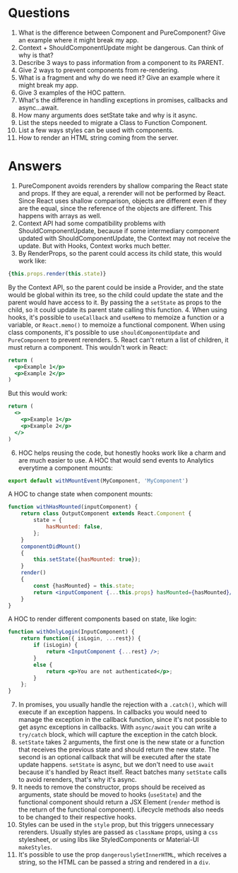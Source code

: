 # Questions
1. What is the difference between Component and PureComponent? Give an example where it might break my app.
2. Context + ShouldComponentUpdate might be dangerous. Can think of why is that?
3. Describe 3 ways to pass information from a component to its PARENT.
4. Give 2 ways to prevent components from re-rendering.
5. What is a fragment and why do we need it? Give an example where it might break my app.
6. Give 3 examples of the HOC pattern.
7. What's the difference in handling exceptions in promises, callbacks and async...await.
8. How many arguments does setState take and why is it async.
9. List the steps needed to migrate a Class to Function Component.
10. List a few ways styles can be used with components.
11. How to render an HTML string coming from the server.


# Answers
1. PureComponent avoids rerenders by shallow comparing the React state and props. If they are equal, a rerender will not be performed by React. Since React uses shallow comparison, objects are different even if they are the equal, since the reference of the objects are different. This happens with arrays as well.
2. Context API had some compatibility problems with ShouldComponentUpdate, because if some intermediary component updated with ShouldComponentUpdate, the Context may not receive the update. But with Hooks, Context works much better.
3. By RenderProps, so the parent could access its child state, this would work like:
```jsx
{this.props.render(this.state)}
```
By the Context API, so the parent could be inside a Provider, and the state would be global within its tree, so the child could update the state and the parent would have access to it.
By passing the a `setState` as props to the child, so it could update its parent state calling this function.
4. When using hooks, it's possible to `useCallback` and `useMemo` to memoize a function or a variable, or `React.memo()` to memoize a functional component. When using class components, it's possible to use `shouldComponentUpdate` and `PureComponent` to prevent rerenders.
5. React can't return a list of children, it must return a component. This wouldn't work in React:
```jsx
return (
  <p>Example 1</p>
  <p>Example 2</p>
)
```
But this would work:
```jsx
return (
  <>
    <p>Example 1</p>
    <p>Example 2</p>
  </>
)
```
6. HOC helps reusing the code, but honestly hooks work like a charm and are much easier to use. A HOC that would send events to Analytics everytime a component mounts:
```jsx
export default withMountEvent(MyComponent, 'MyComponent')
```
A HOC to change state when component mounts:
```jsx
function withHasMounted(inputComponent) {
    return class OutputComponent extends React.Component {
        state = {
            hasMounted: false,
        };
    }
    componentDidMount()
    {
        this.setState({hasMounted: true});
    }
    render()
    {
        const {hasMounted} = this.state;
        return <inputComponent {...this.props} hasMounted={hasMounted}/>;
    }
}
```
A HOC to render different components based on state, like login:
```jsx
function withOnlyLogin(InputComponent) {
    return function({ isLogin, ...rest}) {
        if (isLogin) {
            return <InputComponent {...rest} />;
        }
        else {
            return <p>You are not authenticated</p>;
        }
    };
}
```

7. In promises, you usually handle the rejection with a `.catch()`, which will execute if an exception happens. In callbacks you would need to manage the exception in the callback function, since it's not possible to get async exceptions in callbacks. With `async/await` you can write a `try/catch` block, which will capture the exception in the catch block.
8. `setState` takes 2 arguments, the first one is the new state or a function that receives the previous state and should return the new state. The second is an optional callback that will be executed after the state update happens. `setState` is async, but we don't need to use `await` because it's handled by React itself. React batches many `setState` calls to avoid rerenders, that's why it's async.
9. It needs to remove the constructor, props should be received as arguments, state should be moved to hooks (`useState`) and the functional component should return a JSX Element (`render` method is the return of the functional component). Lifecycle methods also needs to be changed to their respective hooks.
10. Styles can be used in the `style` prop, but this triggers unnecessary rerenders. Usually styles are passed as `className` props, using a `css` stylesheet, or using libs like StyledComponents or Material-UI `makeStyles`.
11. It's possible to use the prop `dangerouslySetInnerHTML`, which receives a string, so the HTML can be passed a string and rendered in a `div`.
